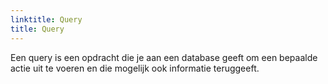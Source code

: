 ```yaml
---
linktitle: Query
title: Query 
---
```

Een query is een opdracht die je aan een database geeft om een bepaalde actie uit te voeren en die mogelijk ook informatie teruggeeft.
